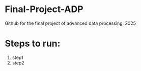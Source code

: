 # Final-Project-ADP
Github for the final project of advanced data processing, 2025
# Steps to run:
  1. step1
  2. step2
